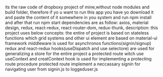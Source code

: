 its the raw code of dropboxy project of mine,without node modules and build folder,
therefore if yo u want to run this app you have yo download it and paste the content of it somewhere in you system and run npm install and after that run npm start
dependencies are as follow:
axios,
material design,
redux,
react-redux,
react-router-dom,
redux-thunk,
description:
this project uses below concepts:
the entire of project is based on stateless functions which grid systems and other ui element are based on material-ui framework
middleware is used for asynchronos functions(signin/signup)
redux and react-redux hooks(useDispatch and use selectore) are used for generalizing a store for the entire project
a protected route witch use useContext and creatContext hook is used for implementing a protecting route procedure
protected route implement a neccassary signin for navigating user from signin.js to loggeduser.js
